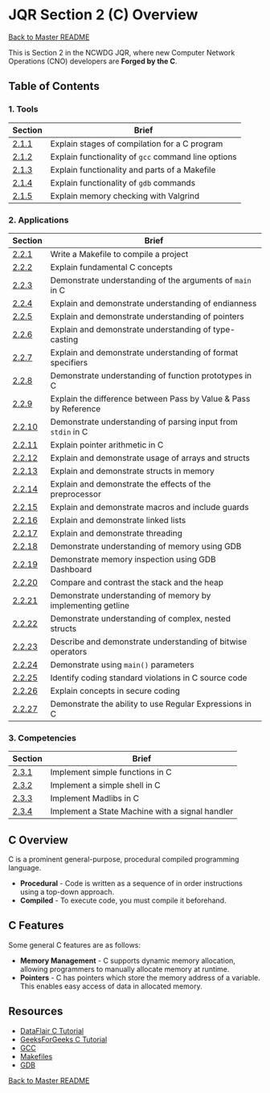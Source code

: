 # JQR Section 2 (C) Overview

[Back to Master README](../README.md)

This is Section 2 in the NCWDG JQR, where new Computer Network Operations (CNO) developers are **Forged by the C**.

## Table of Contents
### 1. Tools
|     Section    |   Brief   |
-----------------|-----------|
| [2.1.1](1-tools/2.1.1.md) | Explain stages of compilation for a C program | 
| [2.1.2](1-tools/2.1.2.md)  | Explain functionality of `gcc` command line options |
| [2.1.3](1-tools/2.1.3.md)  | Explain functionality and parts of a Makefile |
| [2.1.4](1-tools/2.1.4.md)  | Explain functionality of `gdb` commands |
| [2.1.5](1-tools/2.1.5.md)  | Explain memory checking with Valgrind |


### 2. Applications
|     Section    |   Brief   |
-----------------|-----------|
|  [2.2.1](2-applications/2.2.1/2.2.1.md)  | Write a Makefile to compile a project |
|  [2.2.2](2-applications/2.2.2/2.2.2.md)  | Explain fundamental C concepts |    
|  [2.2.3](2-applications/2.2.3/2.2.3.md)  | Demonstrate understanding of the arguments of `main` in C |
|  [2.2.4](2-applications/2.2.4/2.2.4.md)  | Explain and demonstrate understanding of endianness |
|  [2.2.5](2-applications/2.2.5/2.2.5.md)  | Explain and demonstrate understanding of pointers |
|  [2.2.6](2-applications/2.2.6/2.2.6.md)  | Explain and demonstrate understanding of type-casting |
|  [2.2.7](2-applications/2.2.7/2.2.7.md)  | Explain and demonstrate understanding of format specifiers |
|  [2.2.8](2-applications/2.2.8/2.2.8.md)  | Demonstrate understanding of function prototypes in C |
|  [2.2.9](2-applications/2.2.9/2.2.9.md)  | Explain the difference between Pass by Value & Pass by Reference |
|  [2.2.10](2-applications/2.2.10/2.2.10.md) | Demonstrate understanding of parsing input from `stdin` in C |
|  [2.2.11](2-applications/2.2.11/2.2.11.md) | Explain pointer arithmetic in C |
|  [2.2.12](2-applications/2.2.12/2.2.12.md) | Explain and demonstrate usage of arrays and structs |
|  [2.2.13](2-applications/2.2.13/2.2.13.md) | Explain and demonstrate structs in memory |
|  [2.2.14](2-applications/2.2.14/2.2.14.md) | Explain and demonstrate the effects of the preprocessor |
|  [2.2.15](2-applications/2.2.15/2.2.15.md) | Explain and demonstrate macros and include guards |
|  [2.2.16](2-applications/2.2.16/2.2.16.md) | Explain and demonstrate linked lists |
|  [2.2.17](2-applications/2.2.17/2.2.17.md) | Explain and demonstrate threading |
|  [2.2.18](2-applications/2.2.18/2.2.18.md) | Demonstrate understanding of memory using GDB |
|  [2.2.19](2-applications/2.2.19/2.2.19.md) | Demonstrate memory inspection using GDB Dashboard |
|  [2.2.20](2-applications/2.2.20/2.2.20.md) | Compare and contrast the stack and the heap |
|  [2.2.21](2-applications/2.2.21/2.2.21.md) | Demonstrate understanding of memory by implementing getline |
|  [2.2.22](2-applications/2.2.22/2.2.22.md) | Demonstrate understanding of complex, nested structs |
|  [2.2.23](2-applications/2.2.23/2.2.23.md) | Describe and demonstrate understanding of bitwise operators |
|  [2.2.24](2-applications/2.2.24/2.2.24.md) | Demonstrate using `main()` parameters |
|  [2.2.25](2-applications/2.2.25/2.2.25.md) | Identify coding standard violations in C source code |
|  [2.2.26](2-applications/2.2.26/2.2.26.md) | Explain concepts in secure coding |
|  [2.2.27](2-applications/2.2.27/2.2.27.md) | Demonstrate the ability to use Regular Expressions in C |

### 3. Competencies
|     Section    |   Brief   |
-----------------|-----------|
|  [2.3.1](3-competencies/2.3.1/2.3.1.md)  | Implement simple functions in C |
|  [2.3.2](3-competencies/2.3.2/2.3.2.md)  | Implement a simple shell in C |
|  [2.3.3](3-competencies/2.3.3/2.3.3.md)  | Implement Madlibs in C |
|  [2.3.4](3-competencies/2.3.4/2.3.4.md)  | Implement a State Machine with a signal handler |

## C Overview
C is a prominent general-purpose, procedural compiled programming language. 
- **Procedural** - Code is written as a sequence of in order instructions using a top-down approach. 
- **Compiled** - To execute code, you must compile it beforehand.  

## C Features
Some general C features are as follows:
- **Memory Management** - C supports dynamic memory allocation, allowing programmers to manually allocate memory at runtime. 
- **Pointers** - C has pointers which store the memory address of a variable. This enables easy access of data in allocated memory. 

## Resources
- [DataFlair C Tutorial](https://data-flair.training/blogs/c-tutorial/)
- [GeeksForGeeks C Tutorial](https://www.geeksforgeeks.org/c-programming-language/?ref=shm)
- [GCC](https://gcc.gnu.org/onlinedocs/gcc)
- [Makefiles](https://www.gnu.org/software/make/manual/make.html)
- [GDB](https://darkdust.net/files/GDB%20Cheat%20Sheet.pdf)


[Back to Master README](../README.md)

